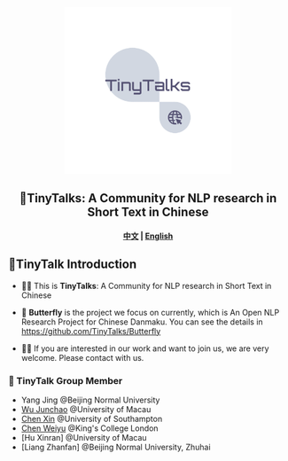 <div align="center"><img src="https://github.com/TinyTalks/.github/blob/main/profile/TinyTalksLogo/logo_transparent.png" height="300px"/></div>
<h2 align="center"> 🔬TinyTalks: A Community for NLP research in Short Text in Chinese</h2>

<h4 align="center">
    <a href="https://github.com/TinyTalks">中文</a> |
    <a href="https://github.com/TinyTalks">English</a>
</h4>

## 🍿TinyTalk Introduction

- 🙋‍♀️ This is **TinyTalks**: A Community for NLP research in Short Text in Chinese

- 🦋 **Butterfly** is the project we focus on currently, which is An Open NLP Research Project for Chinese Danmaku. You can see the details in https://github.com/TinyTalks/Butterfly

- 👩‍💻 If you are interested in our work and want to join us, we are very welcome. Please contact with us.

### 🌈 TinyTalk Group Member

- Yang Jing @Beijing Normal University
- [Wu Junchao](https://github.com/junchaoIU) @University of Macau
- [Chen Xin](https://github.com/Chen-X666) @University of Southampton
- [Chen Weiyu](https://github.com/weiyuchens) @King's College London
- [Hu Xinran] @University of Macau
- [Liang Zhanfan] @Beijing Normal University, Zhuhai

<!--

**Here are some ideas to get you started:**

🙋‍♀️ This is TinyTalks: A Community for NLP research in Short Text in Chinese
🌈 Contribution guidelines - how can the community get involved?
👩‍💻 Useful resources - where can the community find your docs? Is there anything else the community should know?
🍿 Fun facts - what does your team eat for breakfast?
🧙 Remember, you can do mighty things with the power of [Markdown](https://docs.github.com/github/writing-on-github/getting-started-with-writing-and-formatting-on-github/basic-writing-and-formatting-syntax)
-->
